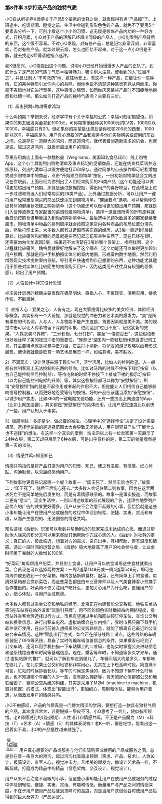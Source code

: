 ### 第8件事 3步打造产品的独特气质

小O自从听完老K师傅关于产品5个要素的诠释之后，就表现得有点“产品控”了。上班途中、吃饭期间、睡觉之前、生活中会碰到形形色色的产品，就免不了要用5个要素去分析一下。可别小看这个小小的习惯，这无疑是修炼产品内功的一种好方式，日积月累，小O对于产品的理解已经超出同龄的产品人。小O能看到产品背后的东西，这个很不容易。不过小O发现，对有些产品，总是记忆非常深刻，非常喜欢，而对有些产品，就如过眼云烟，怎么也回忆不起来。对于这一点小O很是不解，就去找老K师傅请他指点迷津。

老K很高兴，小O能提出这个问题，说明小O已经开始慢慢步入产品的正轨了。到底什么才是产品的气质？气质＝独特魅力，吸引别人注意，使看到的人“过目不忘”，并且让别人“不可救药”地、疯狂地爱上。有这样一种产品，它能让你一见钟情，它的某种特质引发你内心的共鸣，但你也说不清楚这种感觉究竟从何而来。你毫不吝惜地对它进行赞美，这种感情之强烈，如同你厌恶某些产品时不知疲倦地抱怨和吐槽一样。那么如何打造产品的独特气质呢？主要有三步。

（1）超出预期=跨越需求鸿沟

什么叫预期？举例来说，经济学中有个关于幸福的公式：幸福=效用/期望值。如果你的男友因发奖金拿到1000元，可你期望他给你买10000元的LV包，1000除以10000，幸福感只有0.1。但如果你的期望是让男友请你吃顿200元的西餐，1000除以200，幸福感是5。用户真心想要的产品和服务与他们实际购买或使用的东西之间，总是存在一道巨大的鸿沟，而这道鸿沟，就代表着创造新需求的机会，也就是说，越过这道鸿沟，就表示超出用户的预期。

苹果应用商店上面有一款魏格曼（Wegmans，美国知名食品超市）线上购物App，这个小工具能列出购物清单及重点标记的促销商品，还能在线查找菜谱并选择原料，列出的清单可以很方便地打印和保存。通过简单的点击操作即可轻松增加或减少购物单中的商品，点击“开始建立购物单”按钮，一份初始购物单就会立刻出现在你眼前，上面已经为你列出了人们经常购买的26类产品（这个功能还可以做得更加超出用户预期，那就是通过数据挖掘，得出用户的喜好模型，在此模型上进一步过滤和筛选人们经常购买的26类产品）。此外通过数据分析，可以让用户一键将用户经常重复购买的商品快速添加到购物清单。“健康要点”选项，可以帮助你依据具体的健康状况建立购物清单（这个功能还可以做得更加超出用户预期，那就是引入营养或养生专家配置的菜谱创建购物清单），选择一道食谱所需的所有原料就会自动按照食谱用量加入到你的购物清单中。最后选中光顾次数最多的那家魏格曼超市，购物清单中物品的排列顺序就会按照这家店内各种商品的布局位置分清先后，然后打印出来。大多数人都有过逛超市买东西的经历，从3层一直逛到1层结算处，比较痛苦和折腾的场景就是突然记起忘记买某种东西了，现在已经在1层，还需要匆匆忙忙返回3层，结果还不太清楚在3层的哪个货架上，找啊找啊，这个过程就比较痛苦。魏格曼就很好地解决了这个痛点（这个功能还可以做得更加超出用户预期，那就是用户手机拍照实体店的室内地图，形成室内数字地图，然后利用增强现实技术提供室内导航，导引用户快速找到自己想要的东西，这种功能尤其适用于那些对实体店比较陌生的初级购买用户，因为这类用户往往具有较强的恐惧感），超出了用户预期。

（2）人性设计=禅宗设计思想

禅宗设计思想的精髓主要表现在极简明快、直指人心、不离现实、活用实用、继承传统、不断超越。

1）直指人心：爱美之心，人皆有之。现在大家提得比较多的美女经济、体验经济等概念，其实都有一个大前提，那就是视觉的冲击力和艺术美的爆发力。“美”是所有事物的代名词，人与人、人与物能不能产生连接，首要因素就是美不美。美的视觉冲击可以让人对事物留下深刻的印象，进而达到“过目不忘”、记忆犹新的效果。“人靠衣装马靠鞍”、“三分长相，七分打扮”，甚至“一俊遮百丑”，这些俗语都很好地诠释了美的视觉冲击的重要性。“蝉游记”是国内一款轻松制作旅游游记的工具，其主要特点就是视觉冲击力强，它主打小清新，将驴友的游记攻略以画卷形式展现，使读者就像是欣赏一场艺术品展览一样，如临其境，美不胜收。

2）不离现实：设计灵感来源于现实生活，活学活用，比如人的控制欲望。人一般都有控制客观上无法控制的东西的倾向，比如过马路的时候不停按下绿灯按钮（以为自己能控制信号控制器）、等待电梯的时候不停按下上楼或下楼的指示灯按钮（以为自己能控制电梯的升降）等，其实这些按钮都可以称为“安慰按钮”。所谓“安慰按钮”指的就是不起作用或者起的作用不大，但是能让人们相信自己能够影响信号控制器，从而更好地忍受等待的按钮。好的产品应该适当添加“安慰按钮”，以减少用户焦虑。比如360的一键电脑加速功能，还有一些提高上网速度的App（比如上网加速器），其实都是“安慰按钮”的具体应用，让用户感觉速度比以前快了一些，用户认知大于事实。

3）极简明快：多即是少，做必要的减法。心理学中的“选择悖论”决定了设计需要极简。选择悖论指的是选择范围太大会导致无所适从，用户很容易产生“干脆什么也不选择”的想法。有这样一个真实的案例：淘宝网店上有一位卖家第一天展示了24种衣服，第二天却只展示了6种衣服，可是出乎意料的是，第二天的销量竟然是第一天的10倍。

（3）情感共鸣=知音知己

情感共鸣指的是将产品打造为用户的知音、知己，使之有温度、有情感、细心体贴、沟通默契，以求最终感动用户。

下列故事你更容易记起哪一个呢？故事一：“国王死了，然后王后也死了。”故事二：“国王死了，随后王后伤心死去。”大多数人会记住第二则故事，因为在这里两次死亡不是简单地先后发生的，而是有着情感联系的。故事一是事实报道，而故事二更有“意义”。现实生活中，一则以讲述故事的形式展现的广告，比理性地罗列产品优点的广告的效果要好得多。用户从来不会注意不起眼的小事，但恰恰就是这些小事却能让用户在使用产品或服务的过程中体验到轻松、便捷、实惠、灵活和有趣，从而产生强烈的、无法割舍的情感共鸣。

知名游戏《后勤》，玩家可以看到并帮助附近的玩家完成未达成的心愿，而通过帮助他人赚来的积分又可以用来奖励其他帮助你完成心愿的人。《后勤》对社群的定义：真正的人，彼此临近，想着对方的需求，亲自出手，互相帮助，带有温度和情感。通过一段时间的运营之后，《后勤》极大地提高了用户的社会参与度，让业余时间勇于奉献的人数增长100倍。

“好菜网”每周帮用户配菜，并且附上食谱，让用户可以依食谱用这些食材就煮出菜。会员现在可以选择两种方案：一周7道菜1149元或一周4道菜549元，即可在每周四或五收到一个好菜箱，箱内包括新鲜食材、配菜，还有简单上手的食谱。每周好菜箱都会换新菜色，而这些菜色都是由专业营养师以及人气美食博客小熊携手合作推出的。好菜网不仅关注用户吃什么，更加关心用户为什么吃，更懂用户的心，细心体贴，与用户达成默契。

大多数人都有过乘坐公交和地铁的经历。北京正在构建智能公交系统。地铁东单站等5座车站将在站外设置“流量引导牌”，用不同的颜色实时播报站内拥挤程度，提示站外乘客合理选择出行方式。市民有望通过手机和网站预订停车位、查询公交到站和换乘信息、进行出租车电召。虚拟站牌会在年内推广，界时市民只需下载手机软件便可使用，在出行前输入想搭乘的公交线路信息，就能了解离自己最近的公交站台来车情况。这种“智能出行”方式，如今正在部分线路上试点。这些线路的车辆都装配了GPS等系统，具备了实时传输车辆位置信息的条件。如果乘客已经到了公交车站，还可以用手机扫描一下车站牌上的二维码，也能实时掌握公交进站信息和这条线路首末车时间等基础信息。现在，乘客等车时，不知道等多久才来车。通过‘虚拟站牌’的推广，就可以了解到车走到哪儿了，车辆间隔大约是多久，车都堵在哪儿了。在北京乘坐公交和地铁都非常闹心，尤其在上下班高峰时段，简直痛不可言，进站的时候排着长队，等车的时候是焦躁的，因为不知道下辆车什么时候到，也不知道哪个车厢的人少一些，没有那么拥挤等，每天的好心情都被公交和地铁给毁了，智能公交系统的构建，其实是采用了M2M（machine to machine，机器对机器）的模式，体现出“智能出行”，更加细心、周到和体贴，能够为用户着想，从而激发用户的情感共鸣。

小O不由感叹，产品的气质真是一门博大精深的学问，要想打造一款具有独特气质的产品，其难度非常大，非得脱掉一层皮不可。小O思考了一会儿，貌似有所领悟。老K师傅说到的超出预期、人性设计和情感共鸣，不正是产品魔力（M）=科技（T）×艺术（A）×情感（E）的具体表现嘛！老K一听，很是吃惊，能看出这一层着实不易，小O的产品悟性越来越强了。

![](images/image01560.jpeg)用户真心想要的产品或服务与他们实际购买或使用的产品或服务之间，总是存在着一条巨大的鸿沟，越过鸿沟代表超出预期（需求、产品、技术）。人性设计，极简设计，直至人心，视觉冲击力，艺术美的爆发力，像设计艺术品一样，不断超越，打磨成为精品中的精品（信息架构、交互设计、视觉设计）。

用户从来不会注意不起眼的小事，但这些小事却能让用户在使用产品或服务的过程中体验到轻松、便捷、实惠、灵活、有趣和情感。衡量用户与产品之间的情感深度，不在于用户使用产品后登到顶峰时的高度，而是当用户跌倒低谷时使用产品后得到的巨大反弹力（产品运营）。
